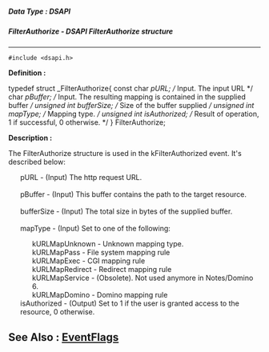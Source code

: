 ##### Data Type : DSAPI
##### FilterAuthorize - DSAPI FilterAuthorize structure
---
```
#include <dsapi.h>
```

**Definition :**

typedef struct _FilterAuthorize{
	const char  *pURL; /* Input. The input URL */
	char   *pBuffer; /* Input. The resulting mapping is contained 
	     in the supplied buffer */
	unsigned int bufferSize; /* Size of the buffer supplied */
	unsigned int mapType; /* Mapping type. */
	unsigned int isAuthorized; /* Result of operation, 1 if successful, 0 
otherwise. */
}  FilterAuthorize;

**Description :**

The FilterAuthorize structure is used in the kFilterAuthorized event.  It's described below:<br>

<ul>pURL	- (Input)  The http request URL.<br>
<br>
pBuffer	- (Input)  This buffer contains the path to the target resource.<br>
<br>
bufferSize	- (Input)  The total size in bytes of the supplied buffer.<br>
<br>
mapType	- (Input)  Set to one of the following:
<ul>kURLMapUnknown	- Unknown mapping type.<br>
kURLMapPass	- File system mapping rule<br>
kURLMapExec	- CGI mapping rule<br>
kURLMapRedirect	- Redirect mapping rule<br>
kURLMapService	- (Obsolete). Not used anymore in Notes/Domino 6.<br>
kURLMapDomino	- Domino mapping rule <br>
</ul>
isAuthorized	- (Output)  Set to 1 if the user is granted access to the resource, 0 otherwise.</ul>



**See Also :**
[EventFlags](/domino-c-api-docs/reference/Data/EventFlags)
---

